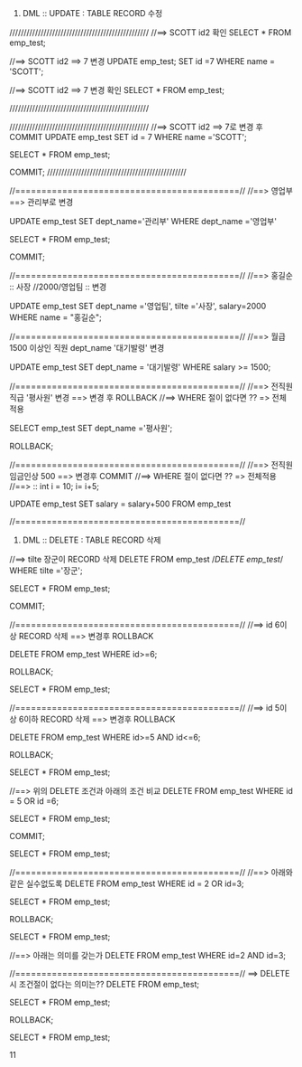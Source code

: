 1. DML :: UPDATE : TABLE RECORD 수정

/////////////////////////////////////////////////
//==> SCOTT id2 확인
SELECT * FROM emp_test;

//==> SCOTT id2 ==> 7 변경
UPDATE emp_test;
SET id =7
WHERE name = 'SCOTT';

//==> SCOTT id2 ==> 7 변경 확인
SELECT * FROM emp_test;

/////////////////////////////////////////////////


/////////////////////////////////////////////////
//==> SCOTT id2 ==> 7로 변경 후 COMMIT
UPDATE emp_test
SET id = 7
WHERE name ='SCOTT';

SELECT * FROM emp_test;

COMMIT;
/////////////////////////////////////////////////

//===========================================//
//==> 영업부 ==> 관리부로 변경

UPDATE emp_test
SET dept_name='관리부'
WHERE dept_name ='영업부'

SELECT * FROM emp_test;

COMMIT;

//===========================================//
//==> 홍길순 :: 사장 //2000/영업팀 :: 변경

UPDATE emp_test
SET dept_name ='영업팀', tilte ='사장', salary=2000
WHERE name = "홍길순";

//===========================================//
//==> 월급 1500 이상인 직원 dept_name '대기발령' 변경

UPDATE emp_test
SET dept_name = '대기발령'
WHERE salary >= 1500;

//===========================================//
//==> 전직원 직급 '평사원' 변경 ==> 변경 후 ROLLBACK
//==> WHERE 절이 없다면 ?? => 전체적용

SELECT emp_test
SET dept_name ='평사원';

ROLLBACK;

//===========================================//
//==> 전직원 임금인상 500 ==> 변경후 COMMIT
//==> WHERE 절이 없다면 ?? => 전체적용
//==> :: int i = 10; i= i+5;

UPDATE emp_test
SET salary = salary+500
FROM emp_test

//===========================================//
1. DML :: DELETE : TABLE RECORD 삭제

//==> tilte 장군이 RECORD 삭제
DELETE FROM emp_test
/*DELETE emp_test*/
WHERE tilte ='장군';

SELECT * FROM emp_test;

COMMIT;

//===========================================//
//==> id 6이상 RECORD 삭제 ==> 변경후 ROLLBACK

DELETE FROM emp_test
WHERE id>=6;

ROLLBACK;

SELECT * FROM emp_test;


//===========================================//
//==> id 5이상 6이하 RECORD 삭제 ==> 변경후 ROLLBACK

DELETE FROM emp_test
WHERE id>=5 AND id<=6;

ROLLBACK;

SELECT * FROM emp_test;


//==> 위의 DELETE 조건과 아래의 조건 비교
DELETE FROM emp_test
WHERE id = 5 OR id =6;

SELECT * FROM emp_test;

COMMIT;

SELECT * FROM emp_test;

//===========================================//
//==> 아래와 같은 실수없도록
DELETE FROM emp_test
WHERE id = 2 OR id=3;

SELECT * FROM emp_test;

ROLLBACK;

SELECT * FROM emp_test;

//==> 아래는 의미를 갖는가
DELETE FROM emp_test
WHERE id=2 AND id=3;


//===========================================//
==> DELETE 시 조건절이 없다는 의미는??
DELETE FROM emp_test;

SELECT * FROM emp_test;

ROLLBACK;

SELECT * FROM emp_test;


11